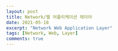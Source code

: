 ```yaml
---
layout: post
title: Network/웹 어플리케이션 레이어
date: 2021-05-18
excerpt: "Network Web Application Layer"
tags: [Network, Web, Layer]
comments: true
---
```

